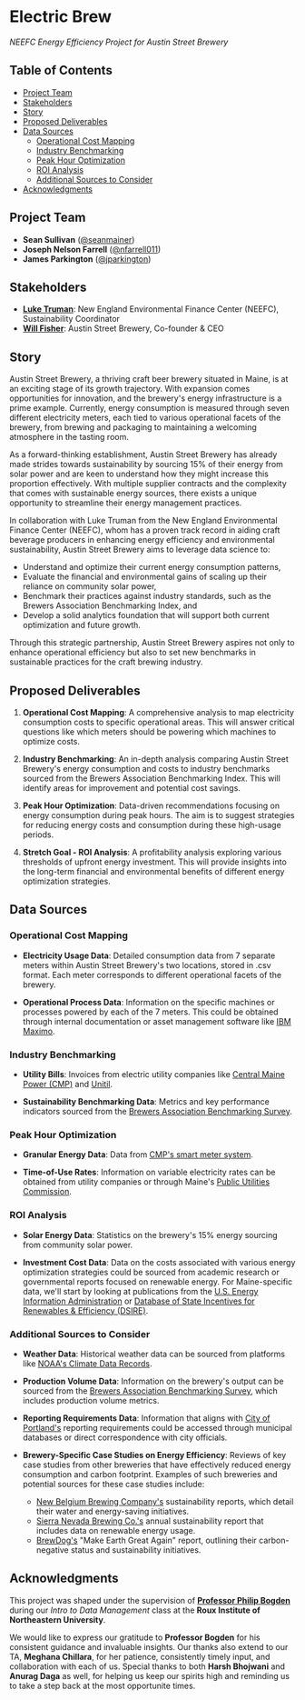 <!-- omit in toc -->
# Electric Brew
*NEEFC Energy Efficiency Project for Austin Street Brewery*

<!-- omit in toc -->
## Table of Contents

- [Project Team](#project-team)
- [Stakeholders](#stakeholders)
- [Story](#story)
- [Proposed Deliverables](#proposed-deliverables)
- [Data Sources](#data-sources)
  - [Operational Cost Mapping](#operational-cost-mapping)
  - [Industry Benchmarking](#industry-benchmarking)
  - [Peak Hour Optimization](#peak-hour-optimization)
  - [ROI Analysis](#roi-analysis)
  - [Additional Sources to Consider](#additional-sources-to-consider)
- [Acknowledgments](#acknowledgments)

## Project Team
- **Sean Sullivan** ([@seanmainer](https://github.com/seanmainer))
- **Joseph Nelson Farrell** ([@nfarrell011](https://github.com/nfarrell011))
- **James Parkington** ([@jparkington](https://github.com/jparkington))

## Stakeholders
- [**Luke Truman**](https://neefc.org/our-team/): New England Environmental Finance Center (NEEFC), Sustainability Coordinator
- [**Will Fisher**](https://www.austinstreetbrewery.com/about): Austin Street Brewery, Co-founder & CEO

## Story
Austin Street Brewery, a thriving craft beer brewery situated in Maine, is at an exciting stage of its growth trajectory. With expansion comes opportunities for innovation, and the brewery's energy infrastructure is a prime example. Currently, energy consumption is measured through seven different electricity meters, each tied to various operational facets of the brewery, from brewing and packaging to maintaining a welcoming atmosphere in the tasting room.

As a forward-thinking establishment, Austin Street Brewery has already made strides towards sustainability by sourcing 15% of their energy from solar power and are keen to understand how they might increase this proportion effectively. With multiple supplier contracts and the complexity that comes with sustainable energy sources, there exists a unique opportunity to streamline their energy management practices.

In collaboration with Luke Truman from the New England Environmental Finance Center (NEEFC), whom has a proven track record in aiding craft beverage producers in enhancing energy efficiency and environmental sustainability, Austin Street Brewery aims to leverage data science to:
- Understand and optimize their current energy consumption patterns,
- Evaluate the financial and environmental gains of scaling up their reliance on community solar power,
- Benchmark their practices against industry standards, such as the Brewers Association Benchmarking Index, and
- Develop a solid analytics foundation that will support both current optimization and future growth.

Through this strategic partnership, Austin Street Brewery aspires not only to enhance operational efficiency but also to set new benchmarks in sustainable practices for the craft brewing industry.

## Proposed Deliverables
1. **Operational Cost Mapping**: A comprehensive analysis to map electricity consumption costs to specific operational areas. This will answer critical questions like which meters should be powering which machines to optimize costs.

2. **Industry Benchmarking**: An in-depth analysis comparing Austin Street Brewery's energy consumption and costs to industry benchmarks sourced from the Brewers Association Benchmarking Index. This will identify areas for improvement and potential cost savings.

3. **Peak Hour Optimization**: Data-driven recommendations focusing on energy consumption during peak hours. The aim is to suggest strategies for reducing energy costs and consumption during these high-usage periods.

4. **Stretch Goal - ROI Analysis**: A profitability analysis exploring various thresholds of upfront energy investment. This will provide insights into the long-term financial and environmental benefits of different energy optimization strategies.

## Data Sources

### Operational Cost Mapping
- **Electricity Usage Data**: Detailed consumption data from 7 separate meters within Austin Street Brewery's two locations, stored in .csv format. Each meter corresponds to different operational facets of the brewery.
  
- **Operational Process Data**: Information on the specific machines or processes powered by each of the 7 meters. This could be obtained through internal documentation or asset management software like [IBM Maximo](https://www.ibm.com/products/maximo).

### Industry Benchmarking
- **Utility Bills**: Invoices from electric utility companies like [Central Maine Power (CMP)](https://www.cmpco.com/) and [Unitil](https://unitil.com/).
  
- **Sustainability Benchmarking Data**: Metrics and key performance indicators sourced from the [Brewers Association Benchmarking Survey](https://www.brewersassociation.org/).

### Peak Hour Optimization
- **Granular Energy Data**: Data from [CMP's smart meter system](https://www.cmpco.com/).
  
- **Time-of-Use Rates**: Information on variable electricity rates can be obtained from utility companies or through Maine's [Public Utilities Commission](https://www.maine.gov/mpuc/).

### ROI Analysis
- **Solar Energy Data**: Statistics on the brewery's 15% energy sourcing from community solar power.
  
- **Investment Cost Data**: Data on the costs associated with various energy optimization strategies could be sourced from academic research or governmental reports focused on renewable energy. For Maine-specific data, we'll start by looking at publications from the [U.S. Energy Information Administration](https://www.eia.gov/) or [Database of State Incentives for Renewables & Efficiency (DSIRE)](https://www.dsireusa.org/).

### Additional Sources to Consider
- **Weather Data**: Historical weather data can be sourced from platforms like [NOAA's Climate Data Records](https://www.ncei.noaa.gov/products/climate-data-records).
  
- **Production Volume Data**: Information on the brewery's output can be sourced from the [Brewers Association Benchmarking Survey](https://www.brewersassociation.org/), which includes production volume metrics.

- **Reporting Requirements Data**: Information that aligns with [City of Portland's](https://www.portlandmaine.gov/) reporting requirements could be accessed through municipal databases or direct correspondence with city officials.

- **Brewery-Specific Case Studies on Energy Efficiency**: Reviews of key case studies from other breweries that have effectively reduced energy consumption and carbon footprint. Examples of such breweries and potential sources for these case studies include:
  - [New Belgium Brewing Company's](https://www.newbelgium.com/company/mission/climate/) sustainability reports, which detail their water and energy-saving initiatives.
  - [Sierra Nevada Brewing Co.'s](https://sierranevada.com/sustainability/) annual sustainability report that includes data on renewable energy usage.
  - [BrewDog's](https://www.brewdog.com/uk/tomorrow) "Make Earth Great Again" report, outlining their carbon-negative status and sustainability initiatives.

## Acknowledgments

This project was shaped under the supervision of [**Professor Philip Bogden**](https://www.khoury.northeastern.edu/people/philip-bogden/) during our *Intro to Data Management* class at the **Roux Institute of Northeastern University**. 

We would like to express our gratitude to **Professor Bogden** for his consistent guidance and invaluable insights. Our thanks also extend to our TA, **Meghana Chillara**, for her patience, consistently timely input, and collaboration with each of us. Special thanks to both **Harsh Bhojwani** and **Anurag Daga** as well, for helping us keep our spirits high and reminding us to take a step back at the most opportunite times.